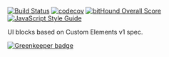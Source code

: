 [![Build Status](https://travis-ci.org/borovin/block.svg?branch=master)](https://travis-ci.org/borovin/block)
[![codecov](https://codecov.io/gh/borovin/block/branch/master/graph/badge.svg)](https://codecov.io/gh/borovin/block)
[![bitHound Overall Score](https://www.bithound.io/github/borovin/block/badges/score.svg)](https://www.bithound.io/github/borovin/block)
[![JavaScript Style Guide](https://img.shields.io/badge/code_style-standard-brightgreen.svg)](https://standardjs.com)

UI blocks based on Custom Elements v1 spec.

[![Greenkeeper badge](https://badges.greenkeeper.io/borovin/block.svg)](https://greenkeeper.io/)
